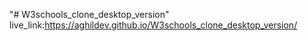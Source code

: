 "# W3schools_clone_desktop_version" 
live_link:https://aghildev.github.io/W3schools_clone_desktop_version/
